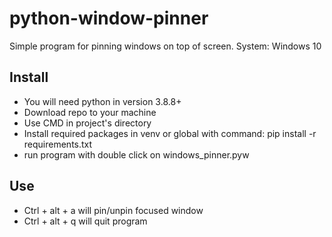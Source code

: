 # python-window-pinner
Simple program for pinning windows on top of screen. System: Windows 10

## Install
* You will need python in version 3.8.8+
* Download repo to your machine
* Use CMD in project's directory
* Install required packages in venv or global with command: pip install -r requirements.txt
* run program with double click on windows_pinner.pyw

## Use
* Ctrl + alt + a will pin/unpin focused window
* Ctrl + alt + q will quit program
